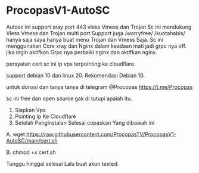 # ProcopasV1-AutoSC
Autosc ini support xray port 443 vless Vmess dan Trojan
Sc ini mendukung Vless Vmess dan Trojan multi port Support juga /worryfree/ /kuotahabis/
hanya saja saya hanya buat menu Trojan dan Vmess Saja.
Sc ini menggunakan Core xray dan Nginx dalam keadaan mati jadi grpc nya off.
jika ingin aktifkan Grpc nya perbaiki nginx dan aktifkan nginx.

persyatan cert sc ini ip vps terpointing ke cloudflare.

support debian 10 dan linux 20.
Rekomendasi Debian 10.

untuk donasi dan tanya tanya di telegram
@Procopas https://t.me/Procopas

sc ini free dan open source gak di tutupi apalah itu.

1. Siapkan Vps
2. Pointing Ip Ke Cloudflare
3. Setelah Penginstalan Selesai copaskan
Yang dibawah ini

A. wget https://raw.githubusercontent.com/ProcopasTV/ProcopasV1-AutoSC/main/cert.sh

B. chmod +x cert.sh

Tunggu hinggal selesai
Lalu buat akun tested.


